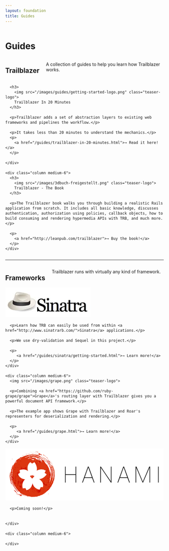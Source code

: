 ```yaml
---
layout: foundation
title: Guides
---
```


<div class="hero little-hero">
  <div class="hero-unit">
    <div class="row text-center">
      <div class="columns">
        <h1>
          Guides
        </h1>
      </div>
    </div>
  </div>
</div>

<div class="row text-center">
  <div class="columns">
    <h2>Trailblazer</h2>
  <p>
  A collection of guides to help you learn how Trailblazer works.
  </p>
  </div>
</div>


<section class="guide">
  <div class="row">
    <div class="column medium-6">

      <h3>
        <img src="/images/guides/getting-started-logo.png" class="teaser-logo">
        Trailblazer In 20 Minutes
      </h3>

      <p>Trailblazer adds a set of abstraction layers to existing web frameworks and pipelines the workflow.</p>

      <p>It takes less than 20 minutes to understand the mechanics.</p>
      <p>
        <a href="/guides/trailblazer-in-20-minutes.html">→ Read it here!</a>
      </p>

    </div>

    <div class="column medium-6">
      <h3>
        <img src="/images/3dbuch-freigestellt.png" class="teaser-logo">
        Trailblazer - The Book
      </h3>

      <p>The Trailblazer book walks you through building a realistic Rails application from scratch. It includes all basic knowledge, discusses authentication, authorization using policies, callback objects, how to build consuming and rendering hypermedia APIs with TRB, and much more.</p>

      <p>
        <a href="http://leanpub.com/trailblazer">→ Buy the book!</a>
      </p>
    </div>
  </div>
</div>

<div class="row">
  <hr>
</div>

<div class="row text-center">
  <div class="columns">
    <h2>Frameworks</h2>
  <p>
  Trailblazer runs with virtually any kind of framework.
  </p>
  </div>
</div>


<section class="guide">
  <div class="row">
    <div class="column medium-6">
      <img src="/images/sinatra-hat.png" class="teaser-logo">

      <p>Learn how TRB can easily be used from within <a href="http://www.sinatrarb.com/">Sinatra</a> applications.</p>

      <p>We use dry-validation and Sequel in this project.</p>

      <p>
         <a href="/guides/sinatra/getting-started.html">→ Learn more!</a>
      </p>
    </div>

    <div class="column medium-6">
      <img src="/images/grape.png" class="teaser-logo">

      <p>Combining <a href="https://github.com/ruby-grape/grape">Grape</a>'s routing layer with Trailblazer gives you a powerful document API framework.</p>

      <p>The example app shows Grape with Trailblazer and Roar's representers for deserialization and rendering.</p>

      <p>
         <a href="/guides/grape.html">→ Learn more!</a>
      </p>
    </div>
  </div>

  <div class="row">
    <div class="column medium-6">
      <img src="/images/hanami.png" class="teaser-logo">

      <p>Coming soon!</p>


    </div>

    <div class="column medium-6">

    </div>
  </div>


</section>

